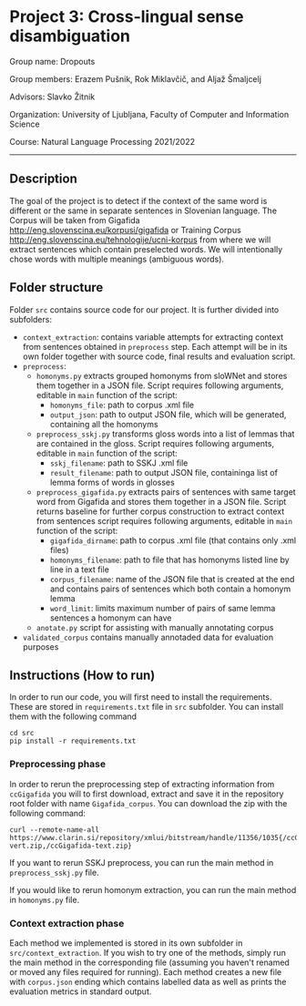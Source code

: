 # Project 3: Cross-lingual sense disambiguation
Group name: Dropouts

Group members: Erazem Pušnik, Rok Miklavčič, and Aljaž Šmaljcelj

Advisors: Slavko Žitnik

Organization: University of Ljubljana, Faculty of Computer and Information Science

Course: Natural Language Processing 2021/2022

---

## Description

The goal of the project is to detect if the context of the same word is different or the same in separate sentences in Slovenian language. 
The Corpus will be taken from Gigafida http://eng.slovenscina.eu/korpusi/gigafida or Training Corpus http://eng.slovenscina.eu/tehnologije/ucni-korpus from where we will extract sentences which contain preselected words. We will intentionally chose words with multiple meanings (ambiguous words).

## Folder structure

Folder `src` contains source code for our project.
It is further divided into subfolders:

* `context_extraction`: contains variable attempts for extracting context from sentences obtained in `preprocess` step. Each attempt will be in its own folder together with source code, final results and evaluation script.
* `preprocess`:
  * `homonyms.py` extracts grouped homonyms from sloWNet and stores them together in a JSON file. Script requires following arguments, editable in `main` function of the script:
    * `homonyms_file`: path to corpus .xml file
    * `output_json`: path to output JSON file, which will be generated, containing all the homonyms
  * `preprocess_sskj.py` transforms gloss words into a list of lemmas that are contained in the gloss. Script requires following arguments, editable in `main` function of the script:
    * `sskj_filename`:  path to SSKJ .xml file
    * `result_filename`: path to output JSON file, containinga list of lemma forms of words in glosses
  * `preprocess_gigafida.py` extracts pairs of sentences with same target word from Gigafida and stores them together in a JSON file. Script returns baseline for further corpus construction to extract context from sentences script requires following arguments, editable in `main` function of the script:
    * `gigafida_dirname`: path to corpus .xml file (that contains only .xml files)
    * `homonyms_filename`: path to file that has homonyms listed line by line in a text file
    * `corpus_filename`: name of the JSON file that is created at the end and contains pairs of sentences which both contain a homonym lemma
    * `word_limit`: limits maximum number of pairs of same lemma sentences a homonym can have
  * `anotate.py` script for assisting with manually annotating corpus
* `validated_corpus` contains manually annotaded data for evaluation purposes

## Instructions (How to run)

In order to run our code, you will first need to install the requirements.
These are stored in `requirements.txt` file in `src` subfolder.
You can install them with the following command

```
cd src
pip install -r requirements.txt
```

### Preprocessing phase

In order to rerun the preprocessing step of extracting information from `ccGigafida` you will to first download, extract and save it in the repository root folder with name `Gigafida_corpus`.
You can download the zip with the following command:

```
curl --remote-name-all https://www.clarin.si/repository/xmlui/bitstream/handle/11356/1035{/ccGigafidaV1_0.zip,/ccGigafida-vert.zip,/ccGigafida-text.zip}
```

If you want to rerun SSKJ preprocess, you can run the main method in `preprocess_sskj.py` file.

If you would like to rerun homonym extraction, you can run the main method in `homonyms.py` file.

### Context extraction phase

Each method we implemented is stored in its own subfolder in `src/context_extraction`.
If you wish to try one of the methods, simply run the main method in the corresponding file (assuming you haven't renamed or moved any files required for running).
Each method creates a new file with `corpus.json` ending which contains labelled data as well as prints the evaluation metrics in standard output.
